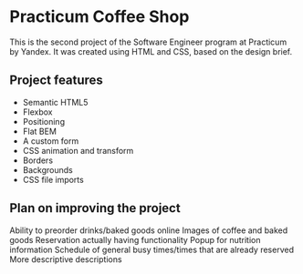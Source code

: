 # Practicum Coffee Shop

This is the second project of the Software Engineer program at Practicum by Yandex. It was created using HTML and CSS, based on the design brief.

## Project features

- Semantic HTML5
- Flexbox
- Positioning
- Flat BEM
- A custom form
- CSS animation and transform
- Borders
- Backgrounds
- CSS file imports

## Plan on improving the project

Ability to preorder drinks/baked goods online
Images of coffee and baked goods
Reservation actually having functionality
Popup for nutrition information
Schedule of general busy times/times that are already reserved
More descriptive descriptions

